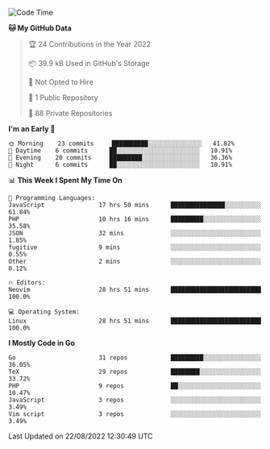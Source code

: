
<!--START_SECTION:waka-->
![Code Time](http://img.shields.io/badge/Code%20Time-2%2C435%20hrs%2033%20mins-blue)

**🐱 My GitHub Data** 

> 🏆 24 Contributions in the Year 2022
 > 
> 📦 39.9 kB Used in GitHub's Storage 
 > 
> 🚫 Not Opted to Hire
 > 
> 📜 1 Public Repository 
 > 
> 🔑 88 Private Repositories  
 > 
**I'm an Early 🐤** 

```text
🌞 Morning    23 commits     ██████████░░░░░░░░░░░░░░░   41.82% 
🌆 Daytime    6 commits      ██░░░░░░░░░░░░░░░░░░░░░░░   10.91% 
🌃 Evening    20 commits     █████████░░░░░░░░░░░░░░░░   36.36% 
🌙 Night      6 commits      ██░░░░░░░░░░░░░░░░░░░░░░░   10.91%

```


📊 **This Week I Spent My Time On** 

```text
💬 Programming Languages: 
JavaScript               17 hrs 50 mins      ███████████████░░░░░░░░░░   61.84% 
PHP                      10 hrs 16 mins      █████████░░░░░░░░░░░░░░░░   35.58% 
JSON                     32 mins             ░░░░░░░░░░░░░░░░░░░░░░░░░   1.85% 
fugitive                 9 mins              ░░░░░░░░░░░░░░░░░░░░░░░░░   0.55% 
Other                    2 mins              ░░░░░░░░░░░░░░░░░░░░░░░░░   0.12%

🔥 Editors: 
Neovim                   28 hrs 51 mins      █████████████████████████   100.0%

💻 Operating System: 
Linux                    28 hrs 51 mins      █████████████████████████   100.0%

```

**I Mostly Code in Go** 

```text
Go                       31 repos            █████████░░░░░░░░░░░░░░░░   36.05% 
TeX                      29 repos            ████████░░░░░░░░░░░░░░░░░   33.72% 
PHP                      9 repos             ██░░░░░░░░░░░░░░░░░░░░░░░   10.47% 
JavaScript               3 repos             ░░░░░░░░░░░░░░░░░░░░░░░░░   3.49% 
Vim script               3 repos             ░░░░░░░░░░░░░░░░░░░░░░░░░   3.49%

```



 Last Updated on 22/08/2022 12:30:49 UTC
<!--END_SECTION:waka-->
